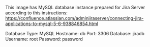 This image has MySQL database instance prepared for Jira Server according to this instructions: https://confluence.atlassian.com/adminjiraserver/connecting-jira-applications-to-mysql-5-6-938846854.html

Database Type: MySQL
Hostname: db
Port: 3306
Database: jiradb
Username: root
Password: password
